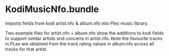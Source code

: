 # KodiMusicNfo.bundle
Imports fields from kodi artist.nfo &amp; album.nfo into Plex music library.

Two example files for artist.nfo + album.nfo show the additions to kodi fields to support similar artists and concerts in artist.nfo. Note the favourite tracks in PLex are obtained from the track.rating values in album.nfo across all tracks for that artist.
